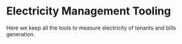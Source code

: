 # Electricity Management Tooling

Here we keep all the tools to measure electricity of tenants and bills generation.
